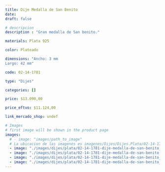 ```yaml
---
title: Dije Medalla de San Benito
date: 
draft: false

# descripcion
description : "Gran medalla de San benito."

materials: Plata 925

color: Plateado

dimensions: "Ancho: 3 mm 
Largo: 42 mm"

code: 02-14-1781

type: "Dijes"

categories: []

price: $13.090,00

price_eftvo: $11.124,00

link_mercado_shop: undef

# Images
# first image will be shown in the product page
images:
  # - image: "images/path_to_image"
  # La ubicacion de las imagenes es imagenes/Dijes/Dijes.Plata/02-14-1781-dije-medalla-de-san-benito
  - image: "./images/dijes/plata/02-14-1781-dije-medalla-de-san-benito_a.jpg"
  - image: "./images/dijes/plata/02-14-1781-dije-medalla-de-san-benito_b.jpg"
  - image: "./images/dijes/plata/02-14-1781-dije-medalla-de-san-benito_c.jpg"
  - image: "./images/dijes/plata/02-14-1781-dije-medalla-de-san-benito_d.jpg"
---
```

